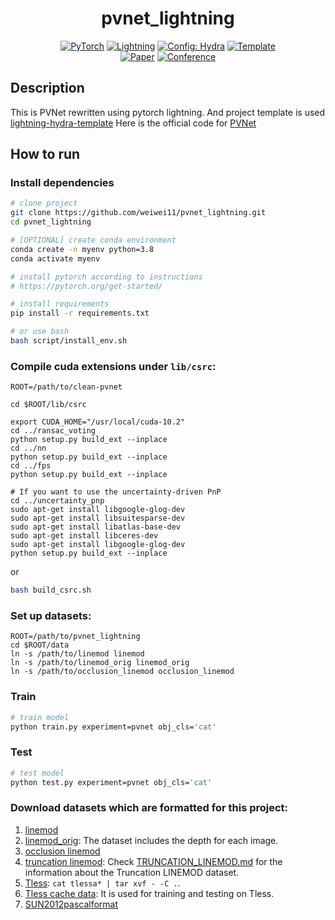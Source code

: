 <div align="center">

# pvnet_lightning

<a href="https://pytorch.org/get-started/locally/"><img alt="PyTorch" src="https://img.shields.io/badge/PyTorch-ee4c2c?logo=pytorch&logoColor=white"></a>
<a href="https://pytorchlightning.ai/"><img alt="Lightning" src="https://img.shields.io/badge/-Lightning-792ee5?logo=pytorchlightning&logoColor=white"></a>
<a href="https://hydra.cc/"><img alt="Config: Hydra" src="https://img.shields.io/badge/Config-Hydra-89b8cd"></a>
<a href="https://github.com/ashleve/lightning-hydra-template"><img alt="Template" src="https://img.shields.io/badge/-Lightning--Hydra--Template-017F2F?style=flat&logo=github&labelColor=gray"></a><br>
[![Paper](http://img.shields.io/badge/paper-arxiv.1001.2234-B31B1B.svg)](https://www.nature.com/articles/nature14539)
[![Conference](http://img.shields.io/badge/AnyConference-year-4b44ce.svg)](https://papers.nips.cc/paper/2020)

</div>

## Description

This is PVNet rewritten using pytorch lightning.
And project template is used [lightning-hydra-template](https://github.com/ashleve/lightning-hydra-template.git)
Here is the official code for [PVNet](https://github.com/zju3dv/clean-pvnet)

## How to run

### Install dependencies

```bash
# clone project
git clone https://github.com/weiwei11/pvnet_lightning.git
cd pvnet_lightning

# [OPTIONAL] create conda environment
conda create -n myenv python=3.8
conda activate myenv

# install pytorch according to instructions
# https://pytorch.org/get-started/

# install requirements
pip install -r requirements.txt

# or use bash
bash script/install_env.sh
```

### Compile cuda extensions under `lib/csrc`:
```
ROOT=/path/to/clean-pvnet

cd $ROOT/lib/csrc

export CUDA_HOME="/usr/local/cuda-10.2"
cd ../ransac_voting
python setup.py build_ext --inplace
cd ../nn
python setup.py build_ext --inplace
cd ../fps
python setup.py build_ext --inplace

# If you want to use the uncertainty-driven PnP
cd ../uncertainty_pnp
sudo apt-get install libgoogle-glog-dev
sudo apt-get install libsuitesparse-dev
sudo apt-get install libatlas-base-dev
sudo apt-get install libceres-dev
sudo apt-get install libgoogle-glog-dev 
python setup.py build_ext --inplace
```
or 
```bash
bash build_csrc.sh
```

### Set up datasets:
```
ROOT=/path/to/pvnet_lightning
cd $ROOT/data
ln -s /path/to/linemod linemod
ln -s /path/to/linemod_orig linemod_orig
ln -s /path/to/occlusion_linemod occlusion_linemod
```

### Train

```bash
# train model
python train.py experiment=pvnet obj_cls='cat'
```

### Test

```bash
# test model
python test.py experiment=pvnet obj_cls='cat'
```

### Download datasets which are formatted for this project:
1. [linemod](https://zjueducn-my.sharepoint.com/:u:/g/personal/pengsida_zju_edu_cn/EXK2K0B-QrNPi8MYLDFHdB8BQm9cWTxRGV9dQgauczkVYQ?e=beftUz)
2. [linemod_orig](https://zjueducn-my.sharepoint.com/:u:/g/personal/pengsida_zju_edu_cn/EaoGIPguY3FAgrFKKhi32fcB_nrMcNRm8jVCZQd7G_-Wbg?e=ig4aHk): The dataset includes the depth for each image.
3. [occlusion linemod](https://zjueducn-my.sharepoint.com/:u:/g/personal/pengsida_zju_edu_cn/ESXrP0zskd5IvvuvG3TXD-4BMgbDrHZ_bevurBrAcKE5Dg?e=r0EgoA)
4. [truncation linemod](https://1drv.ms/u/s!AtZjYZ01QjphfuDICdni1IIM4SE): Check [TRUNCATION_LINEMOD.md](TRUNCATION_LINEMOD.md) for the information about the Truncation LINEMOD dataset.
5. [Tless](https://zjueducn-my.sharepoint.com/:f:/g/personal/pengsida_zju_edu_cn/EsKEY3aHNElEjaKbhCJVyQgBUGTlprdcyF5sgLjEv8J8TQ?e=NbJpkM): `cat tlessa* | tar xvf - -C .`.
6. [Tless cache data](https://zjueducn-my.sharepoint.com/:u:/g/personal/pengsida_zju_edu_cn/EWf-M5HRcH1JnBNN9yE1a84BYNAU7x1DoU_-W3Onl5Xxog?e=HZSrMu): It is used for training and testing on Tless.
7. [SUN2012pascalformat](http://groups.csail.mit.edu/vision/SUN/releases/SUN2012pascalformat.tar.gz)
